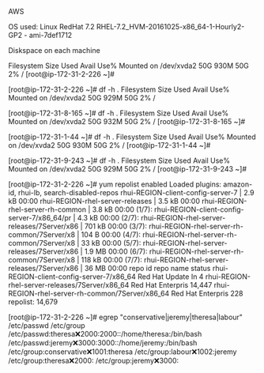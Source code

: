 AWS

OS used:
Linux RedHat 7.2
RHEL-7.2_HVM-20161025-x86_64-1-Hourly2-GP2 - ami-7def1712

Diskspace on each machine

Filesystem      Size  Used Avail Use% Mounted on
/dev/xvda2       50G  930M   50G   2% /
[root@ip-172-31-2-226 ~]#

[root@ip-172-31-2-226 ~]# df -h .
Filesystem      Size  Used Avail Use% Mounted on
/dev/xvda2       50G  929M   50G   2% /

[root@ip-172-31-8-165 ~]# df -h .
Filesystem      Size  Used Avail Use% Mounted on
/dev/xvda2       50G  932M   50G   2% /
[root@ip-172-31-8-165 ~]#

[root@ip-172-31-1-44 ~]# df -h .
Filesystem      Size  Used Avail Use% Mounted on
/dev/xvda2       50G  930M   50G   2% /
[root@ip-172-31-1-44 ~]#

[root@ip-172-31-9-243 ~]# df -h .
Filesystem      Size  Used Avail Use% Mounted on
/dev/xvda2       50G  929M   50G   2% /
[root@ip-172-31-9-243 ~]#


[root@ip-172-31-2-226 ~]# yum repolist enabled
Loaded plugins: amazon-id, rhui-lb, search-disabled-repos
rhui-REGION-client-config-server-7                | 2.9 kB     00:00
rhui-REGION-rhel-server-releases                  | 3.5 kB     00:00
rhui-REGION-rhel-server-rh-common                 | 3.8 kB     00:00
(1/7): rhui-REGION-client-config-server-7/x86_64/pr | 4.3 kB   00:00
(2/7): rhui-REGION-rhel-server-releases/7Server/x86 | 701 kB   00:00
(3/7): rhui-REGION-rhel-server-rh-common/7Server/x8 |  104 B   00:00
(4/7): rhui-REGION-rhel-server-rh-common/7Server/x8 |  33 kB   00:00
(5/7): rhui-REGION-rhel-server-releases/7Server/x86 | 1.9 MB   00:00
(6/7): rhui-REGION-rhel-server-rh-common/7Server/x8 | 118 kB   00:00
(7/7): rhui-REGION-rhel-server-releases/7Server/x86 |  36 MB   00:00
repo id                                          repo name         status
rhui-REGION-client-config-server-7/x86_64        Red Hat Update In      4
rhui-REGION-rhel-server-releases/7Server/x86_64  Red Hat Enterpris 14,447
rhui-REGION-rhel-server-rh-common/7Server/x86_64 Red Hat Enterpris    228
repolist: 14,679

[root@ip-172-31-2-226 ~]# egrep "conservative|jeremy|theresa|labour" /etc/passwd /etc/group
/etc/passwd:theresa:x:2000:2000::/home/theresa:/bin/bash
/etc/passwd:jeremy:x:3000:3000::/home/jeremy:/bin/bash
/etc/group:conservative:x:1001:theresa
/etc/group:labour:x:1002:jeremy
/etc/group:theresa:x:2000:
/etc/group:jeremy:x:3000:



